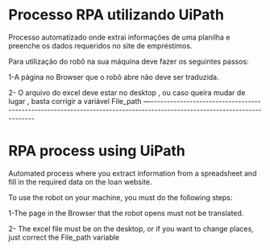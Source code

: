# Processo  RPA utilizando UiPath

Processo automatizado onde extrai informações de uma planilha e preenche os dados requeridos no site de empréstimos.

Para utilização do robô na sua máquina deve fazer os seguintes passos:

1-A página no Browser que o robô abre não deve ser traduzida.

2- O arquivo do excel deve estar no desktop , ou caso queira mudar de lugar , basta corrigir a variável File_path
—------------------------------------------------------------------------------------------------------------------------

# RPA process using UiPath

Automated process where you extract information from a spreadsheet and fill in the required data on the loan website.

To use the robot on your machine, you must do the following steps:

1-The page in the Browser that the robot opens must not be translated.

2- The excel file must be on the desktop, or if you want to change places, just correct the File_path variable
